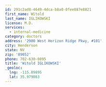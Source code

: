 ```yaml
---
id: 291c2ad8-4649-4dca-b8a0-0fee887e8821
first_name: Witold
last_name: IGLIKOWSKI
license: M.D.
services:
  - internal-medicine
category: doctors
address: '2900 West Horizon Ridge Pkwy, #101'
city: Henderson
state: NV
zip: '89052'
phone: 702-630-0895
title: 'Witold IGLIKOWSKI'
_geoloc:
  lng: -115.09895
  lat: 35.979863
---
```

